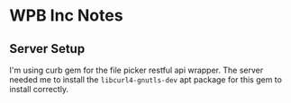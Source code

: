 # WPB Inc Notes

## Server Setup

I'm using curb gem for the file picker restful api wrapper.  The server needed me to install the `libcurl4-gnutls-dev` apt package for this gem to install correctly.